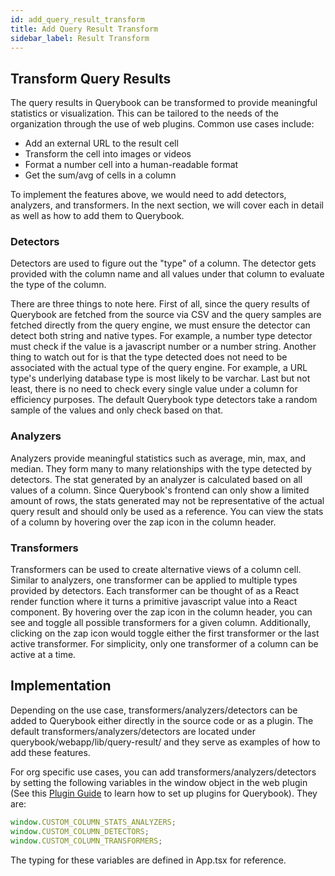 ```yaml
---
id: add_query_result_transform
title: Add Query Result Transform
sidebar_label: Result Transform
---
```


## Transform Query Results

The query results in Querybook can be transformed to provide meaningful statistics or visualization. This can be tailored to the needs of the organization through the use of web plugins. Common use cases include:

-   Add an external URL to the result cell
-   Transform the cell into images or videos
-   Format a number cell into a human-readable format
-   Get the sum/avg of cells in a column

To implement the features above, we would need to add detectors, analyzers, and transformers. In the next section, we will cover each in detail as well as how to add them to Querybook.

### Detectors

Detectors are used to figure out the "type" of a column. The detector gets provided with the column name and all values under that column to evaluate the type of the column.

There are three things to note here. First of all, since the query results of Querybook are fetched from the source via CSV and the query samples are fetched directly from the query engine, we must ensure the detector can detect both string and native types. For example, a number type detector must check if the value is a javascript number or a number string. Another thing to watch out for is that the type detected does not need to be associated with the actual type of the query engine. For example, a URL type's underlying database type is most likely to be varchar. Last but not least, there is no need to check every single value under a column for efficiency purposes. The default Querybook type detectors take a random sample of the values and only check based on that.

### Analyzers

Analyzers provide meaningful statistics such as average, min, max, and median. They form many to many relationships with the type detected by detectors. The stat generated by an analyzer is calculated based on all values of a column. Since Querybook's frontend can only show a limited amount of rows, the stats generated may not be representative of the actual query result and should only be used as a reference. You can view the stats of a column by hovering over the zap icon in the column header.

### Transformers

Transformers can be used to create alternative views of a column cell. Similar to analyzers, one transformer can be applied to multiple types provided by detectors. Each transformer can be thought of as a React render function where it turns a primitive javascript value into a React component. By hovering over the zap icon in the column header, you can see and toggle all possible transformers for a given column. Additionally, clicking on the zap icon would toggle either the first transformer or the last active transformer. For simplicity, only one transformer of a column can be active at a time.

## Implementation

Depending on the use case, transformers/analyzers/detectors can be added to Querybook either directly in the source code or as a plugin. The default transformers/analyzers/detectors are located under querybook/webapp/lib/query-result/ and they serve as examples of how to add these features.

For org specific use cases, you can add transformers/analyzers/detectors by setting the following variables in the window object in the web plugin (See this [Plugin Guide](../admin_guide/plugins.md) to learn how to set up plugins for Querybook). They are:

```js
window.CUSTOM_COLUMN_STATS_ANALYZERS;
window.CUSTOM_COLUMN_DETECTORS;
window.CUSTOM_COLUMN_TRANSFORMERS;
```

The typing for these variables are defined in App.tsx for reference.
